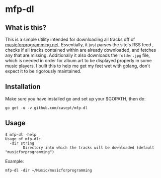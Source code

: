 # mfp-dl
## What is this?   
This is a simple utility intended for downloading all tracks off of [musicforprogramming.net](https://musicforprogramming.net/).
Essentially, it just parses the site's RSS feed
, checks if all tracks contained within are already downloaded, and fetches any that are missing.
Additionally it also downloads the ```folder.jpg``` file, which is needed in order for album art to be displayed properly in some music players. I built this to help me get my feet wet with golang, don't expect it to be rigorously maintained.

## Installation 
Make sure you have installed go and set up your $GOPATH, then do:      

```
go get -u -v github.com/casept/mfp-dl
```

## Usage
```
$ mfp-dl -help
Usage of mfp-dl:
  -dir string
        Directory into which the tracks will be downloaded (default "musicforprogramming")
```      
Example:       
```
mfp-dl -dir ~/Music/musicforprogramming
```

